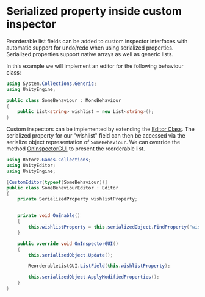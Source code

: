 ﻿# Serialized property inside custom inspector

Reorderable list fields can be added to custom inspector interfaces with automatic support
for undo/redo when using serialized properties. Serialized properties support native
arrays as well as generic lists.
        
In this example we will implement an editor for the following behaviour class:

```csharp
using System.Collections.Generic;
using UnityEngine;

public class SomeBehaviour : MonoBehaviour
{
    public List<string> wishlist = new List<string>();
}
```

Custom inspectors can be implemented by extending the [Editor Class](http://docs.unity3d.com/Documentation/ScriptReference/Editor.html).
The serialized property for our "wishlist" field can then be accessed via the serialize
object representation of `SomeBehaviour`. We can override the method [OnInspectorGUI](http://docs.unity3d.com/Documentation/ScriptReference/Editor.OnInspectorGUI.html)
to present the reorderable list.

```csharp
using Rotorz.Games.Collections;
using UnityEditor;
using UnityEngine;

[CustomEditor(typeof(SomeBehaviour))]
public class SomeBehaviourEditor : Editor
{
    private SerializedProperty wishlistProperty;


    private void OnEnable()
	{
        this.wishlistProperty = this.serializedObject.FindProperty("wishlist");
    }

    public override void OnInspectorGUI()
	{
        this.serializedObject.Update();

        ReorderableListGUI.ListField(this.wishlistProperty);

        this.serializedObject.ApplyModifiedProperties();
    }
}
```
